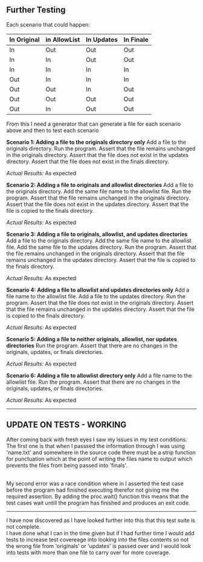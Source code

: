 ## Further Testing

Each scenario that could happen:

|In Original | in AllowList | In Updates| In Finale |
|------------|--------------|-----------|-----------|
| In | Out | Out | Out |
| In | In | Out | Out |
| In | In | In | In |
| Out | In | In | In |
| Out | Out | In | Out |
| Out | Out | Out | Out |
| Out | In | Out | Out |

From this I need a generator that can generate a file for each scenario above and then to test each scenario

**Scenario 1: Adding a file to the originals directory only**
Add a file to the originals directory.
Run the program.
Assert that the file remains unchanged in the originals directory.
Assert that the file does not exist in the updates directory.
Assert that the file does not exist in the finals directory.

*Actual Results:*
As expected

**Scenario 2: Adding a file to originals and allowlist directories**
Add a file to the originals directory.
Add the same file name to the allowlist file.
Run the program.
Assert that the file remains unchanged in the originals directory.
Assert that the file does not exist in the updates directory.
Assert that the file is copied to the finals directory.

*Actual Results:*
As expected

**Scenario 3: Adding a file to originals, allowlist, and updates directories**
Add a file to the originals directory.
Add the same file name to the allowlist file.
Add the same file to the updates directory.
Run the program.
Assert that the file remains unchanged in the originals directory.
Assert that the file remains unchanged in the updates directory.
Assert that the file is copied to the finals directory.

*Actual Results:*
As expected

**Scenario 4: Adding a file to allowlist and updates directories only**
Add a file name to the allowlist file.
Add a file to the updates directory.
Run the program.
Assert that the file does not exist in the originals directory.
Assert that the file remains unchanged in the updates directory.
Assert that the file is copied to the finals directory.

*Actual Results:*
As expected

**Scenario 5: Adding a file to neither originals, allowlist, nor updates directories**
Run the program.
Assert that there are no changes in the originals, updates, or finals directories.

*Actual Results:*
As expected

**Scenario 6: Adding a file to allowlist directory only**
Add a file name to the allowlist file.
Run the program.
Assert that there are no changes in the originals, updates, or finals directories.

*Actual Results:*
As expected

***

## UPDATE ON TESTS - WORKING

After coming back with fresh eyes I saw my issues in my test conditions.
<br>The first one is that when I passsed the information through I was using 'name.txt' and somewhere in the source code there must be a strip function for punctuation which at the point of writing the files name to output which prevents the files from being passed into 'finals'.

<br>My second error was a race condition where in I asserted the test case before the program had finished executing therefor not giving me the required assertion. By adding the proc.wait() function this means that the test cases wait untill the program has finished and produces an exit code.

***

I have now discovered as I have looked further into this that this test suite is not complete. 
<br>I have done what I can in the time given but if I had further time I would add tests to increase test covereage into looking into the files contents so not the wrong file from 'originals' or 'updates' is passed over and I would look into tests with more than one file to carry over for more coverage. 